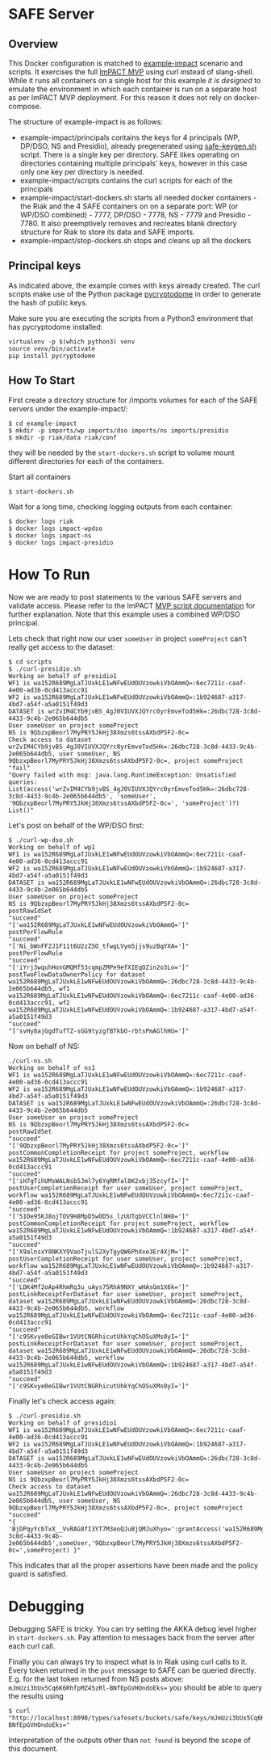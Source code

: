 # SAFE Server

## Overview
This Docker configuration is matched to [example-impact](../example-impact) scenario and scripts. It exercises the full [ImPACT MVP](https://github.com/RENCI-NRIG/SAFE/tree/master/safe-apps/impact) using curl instead of slang-shell. While it runs all containers on a single host for this example *it is designed* to emulate the environment in which each container is run on a separate host as per ImPACT MVP deployment. For this reason it does not rely on docker-compose.

The structure of example-impact is as follows:
- example-impact/principals contains the keys for 4 principals (WP, DP/DSO, NS and Presidio), already pregenerated using [safe-keygen.sh](../scripts/safe_keygen.sh) script. There is a single key per directory. SAFE likes operating on directories containing multiple principals' keys, however in this case only one key per directory is needed.
- example-impact/scripts contains the curl scripts for each of the principals
- example-impact/start-dockers.sh starts all needed docker containers - the Riak and the 4 SAFE containers on on a separate port: WP (or WP/DSO combined) - 7777, DP/DSO - 7778, NS - 7779 and Presidio - 7780. It also preemptively removes and recreates blank directory structure for Riak to store its data and SAFE imports. 
- example-impact/stop-dockers.sh stops and cleans up all the dockers

## Principal keys

As indicated above, the example comes with keys already created. The curl scripts make use of the Python package [pycryptodome](https://pycryptodome.readthedocs.io/en/latest/) in order to generate the hash of public keys.

Make sure you are executing the scripts from a Python3 environment that has pycryptodome installed:

```
virtualenv -p $(which python3) venv
source venv/bin/activate
pip install pycryptodome
```

## How To Start

First create a directory structure for /imports volumes for each of the SAFE servers under the example-impact/:
```
$ cd example-impact
$ mkdir -p imports/wp imports/dso imports/ns imports/presidio
$ mkdir -p riak/data riak/conf
```
they will be needed by the `start-dockers.sh` script to volume mount different directories for each of the containers.

Start all containers
```
$ start-dockers.sh
```
Wait for a long time, checking logging outputs from each container:
```
$ docker logs riak
$ docker logs impact-wpdso
$ docker logs impact-ns
$ docker logs impact-presidio
```

# How To Run

Now we are ready to post statements to the various SAFE servers and validate access. Please refer to the ImPACT [MVP script documentation](https://github.com/RENCI-NRIG/SAFE/tree/master/safe-apps/impact) for further explanation. Note that this example uses a combined WP/DSO principal.

Lets check that right now our user `someUser` in project `someProject` can't really get access to the dataset:
```
$ cd scripts
$ ./curl-presidio.sh
Working on behalf of presidio1
WF1 is wa152R689MgLaTJUxkLE1wNFwEUdOUVzowkiVbOAmmQ=:6ec7211c-caaf-4e00-ad36-0cd413accc91
WF2 is wa152R689MgLaTJUxkLE1wNFwEUdOUVzowkiVbOAmmQ=:1b924687-a317-4bd7-a54f-a5a0151f49d3
DATASET is wrZvIM4CYb9jvBS_4gJ0VIUVXJQYrc0yrEmveTod5Hk=:26dbc728-3c8d-4433-9c4b-2e065b644db5
User someUser on project someProject
NS is 9QbzxpBeorl7MyPRY5JkHj38Xmzs6tssAXbdP5F2-0c=
Check access to dataset wrZvIM4CYb9jvBS_4gJ0VIUVXJQYrc0yrEmveTod5Hk=:26dbc728-3c8d-4433-9c4b-2e065b644db5, user someUser, NS 9QbzxpBeorl7MyPRY5JkHj38Xmzs6tssAXbdP5F2-0c=, project someProject
"fail"
"Query failed with msg: java.lang.RuntimeException: Unsatisfied queries: List(access('wrZvIM4CYb9jvBS_4gJ0VIUVXJQYrc0yrEmveTod5Hk=:26dbc728-3c8d-4433-9c4b-2e065b644db5', 'someUser', '9QbzxpBeorl7MyPRY5JkHj38Xmzs6tssAXbdP5F2-0c=', 'someProject')?)  List()"
```

Let's post on behalf of the WP/DSO first:
```
$ ./curl-wp-dso.sh
Working on behalf of wp1
WF1 is wa152R689MgLaTJUxkLE1wNFwEUdOUVzowkiVbOAmmQ=:6ec7211c-caaf-4e00-ad36-0cd413accc91
WF2 is wa152R689MgLaTJUxkLE1wNFwEUdOUVzowkiVbOAmmQ=:1b924687-a317-4bd7-a54f-a5a0151f49d3
DATASET is wa152R689MgLaTJUxkLE1wNFwEUdOUVzowkiVbOAmmQ=:26dbc728-3c8d-4433-9c4b-2e065b644db5
User someUser on project someProject
NS is 9QbzxpBeorl7MyPRY5JkHj38Xmzs6tssAXbdP5F2-0c=
postRawIdSet
"succeed"
"['wa152R689MgLaTJUxkLE1wNFwEUdOUVzowkiVbOAmmQ=']"
postPerFlowRule
"succeed"
"['Ni_bWnFF2J1F11t6U2zZ5O_tfwgLVymSjjs9uzBqYXA=']"
postPerFlowRule
"succeed"
"['iYrj3wquhHonGMQMf53cqmpZMPe9efXIEqOZin2o3Lo=']"
postTwoFlowDataOwnerPolicy for dataset wa152R689MgLaTJUxkLE1wNFwEUdOUVzowkiVbOAmmQ=:26dbc728-3c8d-4433-9c4b-2e065b644db5, wf1 wa152R689MgLaTJUxkLE1wNFwEUdOUVzowkiVbOAmmQ=:6ec7211c-caaf-4e00-ad36-0cd413accc91, wf2 wa152R689MgLaTJUxkLE1wNFwEUdOUVzowkiVbOAmmQ=:1b924687-a317-4bd7-a54f-a5a0151f49d3
"succeed"
"['svHy8ajGgdTufTZ-sGG9tyzgfBTkbO-rbtsPmAGlhHU=']"
```

Now on behalf of NS:
```
./curl-ns.sh
Working on behalf of ns1
WF1 is wa152R689MgLaTJUxkLE1wNFwEUdOUVzowkiVbOAmmQ=:6ec7211c-caaf-4e00-ad36-0cd413accc91
WF2 is wa152R689MgLaTJUxkLE1wNFwEUdOUVzowkiVbOAmmQ=:1b924687-a317-4bd7-a54f-a5a0151f49d3
DATASET is wa152R689MgLaTJUxkLE1wNFwEUdOUVzowkiVbOAmmQ=:26dbc728-3c8d-4433-9c4b-2e065b644db5
User someUser on project someProject
NS is 9QbzxpBeorl7MyPRY5JkHj38Xmzs6tssAXbdP5F2-0c=
postRawIdSet
"succeed"
"['9QbzxpBeorl7MyPRY5JkHj38Xmzs6tssAXbdP5F2-0c=']"
postCommonCompletionReceipt for project someProject, workflow wa152R689MgLaTJUxkLE1wNFwEUdOUVzowkiVbOAmmQ=:6ec7211c-caaf-4e00-ad36-0cd413accc91
"succeed"
"['iH7gTihUMsWALNsb5Jml7y6YqRMfal8K2xbj35zcyfI=']"
postUserCompletionReceipt for user someUser, project someProject, workflow wa152R689MgLaTJUxkLE1wNFwEUdOUVzowkiVbOAmmQ=:6ec7211c-caaf-4e00-ad36-0cd413accc91
"succeed"
"['51Oe95KJ8ojTOV9H8MpD5wOD5s_lzUUTqbVCClnlNH8=']"
postCommonCompletionReceipt for project someProject, workflow wa152R689MgLaTJUxkLE1wNFwEUdOUVzowkiVbOAmmQ=:1b924687-a317-4bd7-a54f-a5a0151f49d3
"succeed"
"['X9alnsxY8NKXY9VaoTjulS2XyTgyQW6PhXxe3Er4XjM=']"
postUserCompletionReceipt for user someUser, project someProject, workflow wa152R689MgLaTJUxkLE1wNFwEUdOUVzowkiVbOAmmQ=:1b924687-a317-4bd7-a54f-a5a0151f49d3
"succeed"
"['LDK4Mf2oAp4RhmRq3u_uAys75RhA9NXY_wHAsGm1X6k=']"
postLinkReceiptForDataset for user someUser, project someProject, dataset wa152R689MgLaTJUxkLE1wNFwEUdOUVzowkiVbOAmmQ=:26dbc728-3c8d-4433-9c4b-2e065b644db5, workflow wa152R689MgLaTJUxkLE1wNFwEUdOUVzowkiVbOAmmQ=:6ec7211c-caaf-4e00-ad36-0cd413accc91
"succeed"
"['c9SKvye0eGIBwr1VUtCNGRhicutUhkYqChOSuXMs0yI=']"
postLinkReceiptForDataset for user someUser, project someProject, dataset wa152R689MgLaTJUxkLE1wNFwEUdOUVzowkiVbOAmmQ=:26dbc728-3c8d-4433-9c4b-2e065b644db5, workflow wa152R689MgLaTJUxkLE1wNFwEUdOUVzowkiVbOAmmQ=:1b924687-a317-4bd7-a54f-a5a0151f49d3
"succeed"
"['c9SKvye0eGIBwr1VUtCNGRhicutUhkYqChOSuXMs0yI=']"
```

Finally let's check access again:

```
$ ./curl-presidio.sh
Working on behalf of presidio1
WF1 is wa152R689MgLaTJUxkLE1wNFwEUdOUVzowkiVbOAmmQ=:6ec7211c-caaf-4e00-ad36-0cd413accc91
WF2 is wa152R689MgLaTJUxkLE1wNFwEUdOUVzowkiVbOAmmQ=:1b924687-a317-4bd7-a54f-a5a0151f49d3
DATASET is wa152R689MgLaTJUxkLE1wNFwEUdOUVzowkiVbOAmmQ=:26dbc728-3c8d-4433-9c4b-2e065b644db5
User someUser on project someProject
NS is 9QbzxpBeorl7MyPRY5JkHj38Xmzs6tssAXbdP5F2-0c=
Check access to dataset wa152R689MgLaTJUxkLE1wNFwEUdOUVzowkiVbOAmmQ=:26dbc728-3c8d-4433-9c4b-2e065b644db5, user someUser, NS 9QbzxpBeorl7MyPRY5JkHj38Xmzs6tssAXbdP5F2-0c=, project someProject
"succeed"
"{ 'BjDPqyYcbTxX__VvRAG8fI3YT7M3eoQJuBjQMJuXhyo=':grantAccess('wa152R689MgLaTJUxkLE1wNFwEUdOUVzowkiVbOAmmQ=','wa152R689MgLaTJUxkLE1wNFwEUdOUVzowkiVbOAmmQ=:26dbc728-3c8d-4433-9c4b-2e065b644db5',someUser,'9QbzxpBeorl7MyPRY5JkHj38Xmzs6tssAXbdP5F2-0c=',someProject) }"
```

This indicates that all the proper assertions have been made and the policy guard is satisfied.

# Debugging

Debugging SAFE is tricky. You can try setting the AKKA debug level higher in `start-dockers.sh`. Pay attention to messages back from the server after each curl call.

Finally you can always try to inspect what is in Riak using curl calls to it. Every token returned in the `post` message to SAFE can be queried directly. E.g. for the last token returned from NS posts above: `mJmUzi3bUx5Cq6K6RhfpMZ45zRl-BNfEpGVHOndoEks=` you should be able to query the results using
```
$ curl "http://localhost:8098/types/safesets/buckets/safe/keys/mJmUzi3bUx5Cq6K6RhfpMZ45zRl-BNfEpGVHOndoEks="
```

Interpretation of the outputs other than `not found` is beyond the scope of this document.
